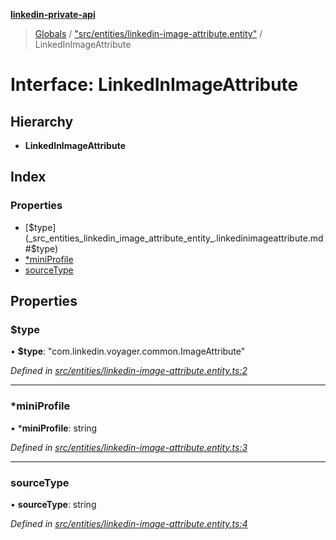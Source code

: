 **[linkedin-private-api](../README.md)**

> [Globals](../globals.md) / ["src/entities/linkedin-image-attribute.entity"](../modules/_src_entities_linkedin_image_attribute_entity_.md) / LinkedInImageAttribute

# Interface: LinkedInImageAttribute

## Hierarchy

* **LinkedInImageAttribute**

## Index

### Properties

* [$type](_src_entities_linkedin_image_attribute_entity_.linkedinimageattribute.md#$type)
* [*miniProfile](_src_entities_linkedin_image_attribute_entity_.linkedinimageattribute.md#*miniprofile)
* [sourceType](_src_entities_linkedin_image_attribute_entity_.linkedinimageattribute.md#sourcetype)

## Properties

### $type

•  **$type**: \"com.linkedin.voyager.common.ImageAttribute\"

*Defined in [src/entities/linkedin-image-attribute.entity.ts:2](https://github.com/eilonmore/linkedin-private-api/blob/d17dc2a/src/entities/linkedin-image-attribute.entity.ts#L2)*

___

### *miniProfile

•  ***miniProfile**: string

*Defined in [src/entities/linkedin-image-attribute.entity.ts:3](https://github.com/eilonmore/linkedin-private-api/blob/d17dc2a/src/entities/linkedin-image-attribute.entity.ts#L3)*

___

### sourceType

•  **sourceType**: string

*Defined in [src/entities/linkedin-image-attribute.entity.ts:4](https://github.com/eilonmore/linkedin-private-api/blob/d17dc2a/src/entities/linkedin-image-attribute.entity.ts#L4)*
